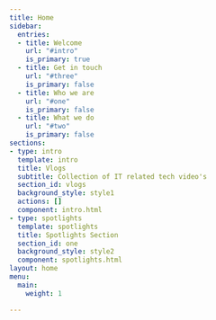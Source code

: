 ```yaml
---
title: Home
sidebar:
  entries:
  - title: Welcome
    url: "#intro"
    is_primary: true
  - title: Get in touch
    url: "#three"
    is_primary: false
  - title: Who we are
    url: "#one"
    is_primary: false
  - title: What we do
    url: "#two"
    is_primary: false
sections:
- type: intro
  template: intro
  title: Vlogs
  subtitle: Collection of IT related tech video's
  section_id: vlogs
  background_style: style1
  actions: []
  component: intro.html
- type: spotlights
  template: spotlights
  title: Spotlights Section
  section_id: one
  background_style: style2
  component: spotlights.html
layout: home
menu:
  main:
    weight: 1

---
```

